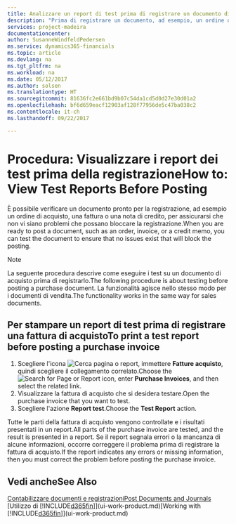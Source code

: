 ```yaml
---
title: Analizzare un report di test prima di registrare un documento di vendita o acquisto | Documenti Microsoft
description: "Prima di registrare un documento, ad esempio, un ordine o una nota di credito, è possibile verificarlo e analizzarlo per controllare se sono presenti errori che potrebbero bloccare la registrazione."
services: project-madeira
documentationcenter: 
author: SusanneWindfeldPedersen
ms.service: dynamics365-financials
ms.topic: article
ms.devlang: na
ms.tgt_pltfrm: na
ms.workload: na
ms.date: 05/12/2017
ms.author: solsen
ms.translationtype: HT
ms.sourcegitcommit: 81636fc2e661bd9b07c54da1cd5d0d27e30d01a2
ms.openlocfilehash: bf6d659eacf12903af128f77956de5c47ba038c2
ms.contentlocale: it-ch
ms.lasthandoff: 09/22/2017

---
```

# <a name="how-to-view-test-reports-before-posting"></a><span data-ttu-id="06490-103">Procedura: Visualizzare i report dei test prima della registrazione</span><span class="sxs-lookup"><span data-stu-id="06490-103">How to: View Test Reports Before Posting</span></span>
<span data-ttu-id="06490-104">È possibile verificare un documento pronto per la registrazione, ad esempio un ordine di acquisto, una fattura o una nota di credito, per assicurarsi che non vi siano problemi che possano bloccare la registrazione.</span><span class="sxs-lookup"><span data-stu-id="06490-104">When you are ready to post a document, such as an order, invoice, or a credit memo, you can test the document to ensure that no issues exist that will block the posting.</span></span>

> [!NOTE]  
>   <span data-ttu-id="06490-105">La seguente procedura descrive come eseguire i test su un documento di acquisto prima di registrarlo.</span><span class="sxs-lookup"><span data-stu-id="06490-105">The following procedure is about testing before posting a purchase document.</span></span> <span data-ttu-id="06490-106">La funzionalità agisce nello stesso modo per i documenti di vendita.</span><span class="sxs-lookup"><span data-stu-id="06490-106">The functionality works in the same way for sales documents.</span></span>

## <a name="to-print-a-test-report-before-posting-a-purchase-invoice"></a><span data-ttu-id="06490-107">Per stampare un report di test prima di registrare una fattura di acquisto</span><span class="sxs-lookup"><span data-stu-id="06490-107">To print a test report before posting a purchase invoice</span></span>
1. <span data-ttu-id="06490-108">Scegliere l'icona ![Cerca pagina o report](media/ui-search/search_small.png "icona Cerca pagina o report"), immettere **Fatture acquisto**, quindi scegliere il collegamento correlato.</span><span class="sxs-lookup"><span data-stu-id="06490-108">Choose the ![Search for Page or Report](media/ui-search/search_small.png "Search for Page or Report icon") icon, enter **Purchase Invoices**, and then select the related link.</span></span>
2. <span data-ttu-id="06490-109">Visualizzare la fattura di acquisto che si desidera testare.</span><span class="sxs-lookup"><span data-stu-id="06490-109">Open the purchase invoice that you want to test.</span></span>
3. <span data-ttu-id="06490-110">Scegliere l'azione **Report test**.</span><span class="sxs-lookup"><span data-stu-id="06490-110">Choose the **Test Report** action.</span></span>  

<span data-ttu-id="06490-111">Tutte le parti della fattura di acquisto vengono controllate e i risultati presentati in un report.</span><span class="sxs-lookup"><span data-stu-id="06490-111">All parts of the purchase invoice are tested, and the result is presented in a report.</span></span> <span data-ttu-id="06490-112">Se il report segnala errori o la mancanza di alcune informazioni, occorre correggere il problema prima di registrare la fattura di acquisto.</span><span class="sxs-lookup"><span data-stu-id="06490-112">If the report indicates any errors or missing information, then you must correct the problem before posting the purchase invoice.</span></span>

## <a name="see-also"></a><span data-ttu-id="06490-113">Vedi anche</span><span class="sxs-lookup"><span data-stu-id="06490-113">See Also</span></span>
[<span data-ttu-id="06490-114">Contabilizzare documenti e registrazioni</span><span class="sxs-lookup"><span data-stu-id="06490-114">Post Documents and Journals</span></span>](ui-post-documents-journals.md)  
<span data-ttu-id="06490-115">[Utilizzo di [!INCLUDE[d365fin](includes/d365fin_md.md)]](ui-work-product.md)</span><span class="sxs-lookup"><span data-stu-id="06490-115">[Working with [!INCLUDE[d365fin](includes/d365fin_md.md)]](ui-work-product.md)</span></span>


